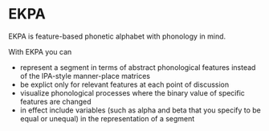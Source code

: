# EKPA
EKPA is feature-based phonetic alphabet with phonology in mind. 

With EKPA you can
* represent a segment in terms of abstract phonological features instead of the IPA-style manner-place matrices
* be explict only for relevant features at each point of discussion 
* visualize phonological processes where the binary value of specific features are changed 
* in effect include variables (such as alpha and beta that you specify to be equal or unequal) in the representation of a segment
